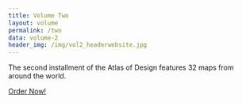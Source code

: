```yaml
---
title: Volume Two
layout: volume
permalink: /two
data: volume-2
header_img: /img/vol2_headerwebsite.jpg
---
```


The second installment of the Atlas of Design features 32 maps from around the world.

<a class="call-to-action blue block" style="display:inline-block;" href="http://nacis.org/order-the-atlas-of-design">Order Now!</a>